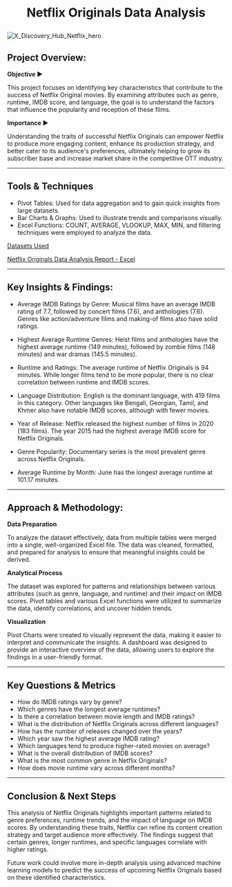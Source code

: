 # <p align="center">Netflix Originals Data Analysis</p>
![X_Discovery_Hub_Netflix_hero](https://github.com/user-attachments/assets/a790d5ac-e7f1-4781-b8c5-50f0a69b44c0)
## Project Overview:

**Objective ▶️**

This project focuses on identifying key characteristics that contribute to the success of Netflix Original movies. By examining attributes such as genre, runtime, IMDB score, and language, the goal is to understand the factors that influence the popularity and reception of these films.

**Importance ▶️**

Understanding the traits of successful Netflix Originals can empower Netflix to produce more engaging content, enhance its production strategy, and better cater to its audience's preferences, ultimately helping to grow its subscriber base and increase market share in the competitive OTT industry.

---
## Tools & Techniques

- Pivot Tables: Used for data aggregation and to gain quick insights from large datasets.
- Bar Charts & Graphs: Used to illustrate trends and comparisons visually.
- Excel Functions: COUNT, AVERAGE, VLOOKUP, MAX, MIN, and filtering techniques were employed to analyze the data.

[Datasets Used](https://github.com/tanu4419/Netflix_Originals_Shows/blob/main/NetflixOriginal.png)


[Netflix Originals Data Analysis Report - Excel](https://github.com/tanu4419/Netflix_Originals_Shows/blob/main/Netflix%20Originate%20Report.png)


---
## Key Insights & Findings:

- Average IMDB Ratings by Genre: Musical films have an average IMDB rating of 7.7, followed by concert films (7.6), and anthologies (7.6). Genres like action/adventure films and making-of films also have solid ratings.

- Highest Average Runtime Genres: Heist films and anthologies have the highest average runtime (149 minutes), followed by zombie films (148 minutes) and war dramas (145.5 minutes).

- Runtime and Ratings: The average runtime of Netflix Originals is 94 minutes. While longer films tend to be more popular, there is no clear correlation between runtime and IMDB scores.

- Language Distribution: English is the dominant language, with 419 films in this category. Other languages like Bengali, Georgian, Tamil, and Khmer also have notable IMDB scores, although with fewer movies.

- Year of Release: Netflix released the highest number of films in 2020 (183 films). The year 2015 had the highest average IMDB score for Netflix Originals.

- Genre Popularity: Documentary series is the most prevalent genre across Netflix Originals.

- Average Runtime by Month: June has the longest average runtime at 101.17 minutes.

---
## Approach & Methodology:
**Data Preparation**

To analyze the dataset effectively, data from multiple tables were merged into a single, well-organized Excel file. The data was cleaned, formatted, and prepared for analysis to ensure that meaningful insights could be derived.

**Analytical Process**

The dataset was explored for patterns and relationships between various attributes (such as genre, language, and runtime) and their impact on IMDB scores.
Pivot tables and various Excel functions were utilized to summarize the data, identify correlations, and uncover hidden trends.

**Visualization**

Pivot Charts were created to visually represent the data, making it easier to interpret and communicate the insights.
A dashboard was designed to provide an interactive overview of the data, allowing users to explore the findings in a user-friendly format.

---

## Key Questions & Metrics
- How do IMDB ratings vary by genre?
- Which genres have the longest average runtimes?
- Is there a correlation between movie length and IMDB ratings?
- What is the distribution of Netflix Originals across different languages?
- How has the number of releases changed over the years?
- Which year saw the highest average IMDB rating?
- Which languages tend to produce higher-rated movies on average?
- What is the overall distribution of IMDB scores?
- What is the most common genre in Netflix Originals?
- How does movie runtime vary across different months?

---

## Conclusion & Next Steps
This analysis of Netflix Originals highlights important patterns related to genre preferences, runtime trends, and the impact of language on IMDB scores. By understanding these traits, Netflix can refine its content creation strategy and target audience more effectively. The findings suggest that certain genres, longer runtimes, and specific languages correlate with higher ratings.

Future work could involve more in-depth analysis using advanced machine learning models to predict the success of upcoming Netflix Originals based on these identified characteristics.



